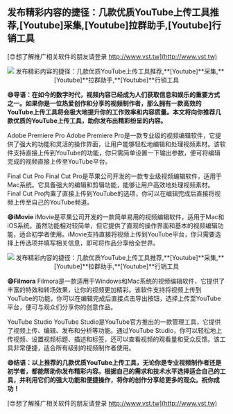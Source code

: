 ## **发布精彩内容的捷径：几款优质YouTube上传工具推荐,**[Youtube]**采集,**[Youtube]**拉群助手,**[Youtube]**行销工具**

[😍想了解推广相关软件的朋友请登录 http://www.vst.tw](http://www.vst.tw)

 <center><img src="https://vst.tw/MP4/tuiguang/png/7.png" alt="发布精彩内容的捷径：几款优质YouTube上传工具推荐,**[Youtube]**采集,**[Youtube]**拉群助手,**[Youtube]**行销工具"></center>

**😄导语：在如今的数字时代，视频内容已经成为人们获取信息和娱乐的重要方式之一。如果你是一位热爱创作和分享的视频制作者，那么拥有一款高效的YouTube上传工具将会极大地提升你的工作效率和内容质量。本文将向你推荐几款优质的YouTube上传工具，助你发布出精彩纷呈的内容。**

Adobe Premiere Pro
Adobe Premiere Pro是一款专业级的视频编辑软件，它提供了强大的功能和灵活的操作界面，让用户能够轻松地编辑和处理视频素材。该软件支持直接上传到YouTube的功能，你只需简单设置一下输出参数，便可将编辑完成的视频直接上传至YouTube平台。

Final Cut Pro
Final Cut Pro是苹果公司开发的一款专业级视频编辑软件，适用于Mac系统。它具备强大的编辑和剪辑功能，能够让用户高效地处理视频素材。Final Cut Pro内置了直接上传到YouTube的选项，你可以在编辑完成后直接将视频上传至自己的YouTube频道。

**😄iMovie**
iMovie是苹果公司开发的一款简单易用的视频编辑软件，适用于Mac和iOS系统。虽然功能相对较简单，但它提供了直观的操作界面和基本的视频编辑功能，适合初学者使用。iMovie支持直接将视频上传到YouTube平台，你只需要选择上传选项并填写相关信息，即可将作品分享给全世界。

 <center><img src="https://vst.tw/MP4/tuiguang/png/7.png" alt="发布精彩内容的捷径：几款优质YouTube上传工具推荐,**[Youtube]**采集,**[Youtube]**拉群助手,**[Youtube]**行销工具"></center>

**😄Filmora**
Filmora是一款适用于Windows和Mac系统的视频编辑软件，它提供了丰富的特效和转场效果，让你的视频更加精彩。该软件支持将视频上传到YouTube的功能，你可以在编辑完成后直接点击导出按钮，选择上传至YouTube平台，便可与观众们分享你的创意作品。

YouTube Studio
YouTube Studio是YouTube官方推出的一款管理工具，它提供了视频上传、编辑、发布和分析等功能。通过YouTube Studio，你可以轻松地上传视频、设置视频标题、描述和标签，还可以查看视频的观看量和受众反馈。该工具非常便捷，适合所有级别的视频制作者使用。

**😄结语：以上推荐的几款优质YouTube上传工具，无论你是专业视频制作者还是初学者，都能帮助你发布精彩内容。根据自己的需求和技术水平选择适合自己的工具，并利用它们的强大功能和便捷操作，将你的创作分享给更多的观众。祝你成功！**

[😍想了解推广相关软件的朋友请登录 http://www.vst.tw](http://www.vst.tw)



